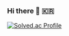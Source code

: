 ### Hi there 👋 🇰🇷

[![Solved.ac Profile](http://mazassumnida.wtf/api/v2/generate_badge?boj=pinetree2024)](https://solved.ac/pinetree2024/)

<!--
**JeonSol-Kor/JeonSol-Kor** is a ✨ _special_ ✨ repository because its `README.md` (this file) appears on your GitHub profile.

Here are some ideas to get you started:

- 🔭 I’m currently working on ...
- 🌱 I’m currently learning ...
- 👯 I’m looking to collaborate on ...
- 🤔 I’m looking for help with ...
- 💬 Ask me about ...
- 📫 How to reach me: ...
- 😄 Pronouns: ...
- ⚡ Fun fact: ...
-->
